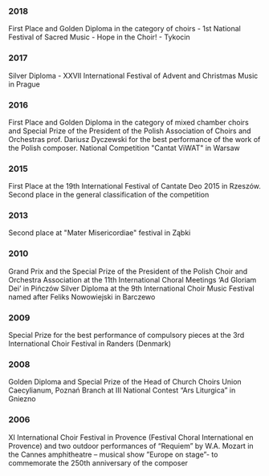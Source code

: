 ### 2018
First Place and Golden Diploma in the category of choirs - 1st National Festival of Sacred Music - Hope in the Choir! - Tykocin

### 2017
Silver Diploma - XXVII International Festival of Advent and Christmas Music in Prague 

### 2016
First Place and Golden Diploma in the category of mixed chamber choirs and Special Prize of the President of the Polish Association of Choirs and Orchestras prof. Dariusz Dyczewski for the best performance of the work of the Polish composer.
National Competition "Cantat ViWAT" in Warsaw

### 2015
First Place at the 19th International Festival of Cantate Deo 2015 in Rzeszów.
Second place in the general classification of the competition

### 2013
Second place at "Mater Misericordiae" festival in Ząbki

### 2010
Grand Prix and the Special Prize of the President of the Polish Choir and Orchestra Association at the 
11th International Choral Meetings ‘Ad Gloriam Dei’ in Pińczów
Silver Diploma at the 9th International Choir Music Festival named after Feliks Nowowiejski in Barczewo

### 2009
Special Prize for the best performance of compulsory pieces at the 3rd International 
Choir Festival in Randers (Denmark)

### 2008
Golden Diploma and Special Prize of the Head of Church Choirs Union Caecylianum, Poznań
Branch at III National Contest “Ars Liturgica” in Gniezno

### 2006
XI International Choir Festival in Provence (Festival Choral International en Provence)
 and two outdoor performances of “Requiem” by W.A. Mozart in the Cannes amphitheatre –
 musical show ”Europe on stage”- to commemorate the 250th anniversary of the composer
